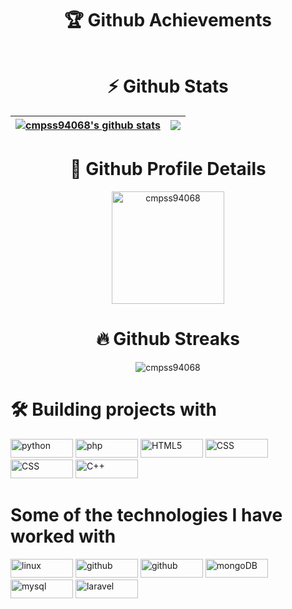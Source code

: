 <h1 align="center">🏆 Github Achievements</h1>

<p align="center"><img align="center" src="https://github-profile-trophy.vercel.app/?username=cmpss94068&theme=discord&column=3&margin-w=15&margin-h=15" alt="" /></p>

<h1 align="center">⚡ Github Stats</h1>

| <a href="https://github.com/anuraghazra/github-readme-stats"><img align="center" src="https://github-readme-stats.vercel.app/api?username=cmpss94068&show_icons=true&include_all_commits=true&theme=radical&hide_border=true" alt="cmpss94068's github stats" /></a> | <a href="https://github.com/anuraghazra/github-readme-stats"><img align="center" src="https://github-readme-stats.vercel.app/api/top-langs/?username=cmpss94068&layout=compact&theme=gruvbox&hide_border=true&langs_count=8" /></a> |
| ------------- | ------------- |

<h1 align="center">🔎 Github Profile Details</h1>
<p align="center"><img height="180em" src="https://github-profile-summary-cards.vercel.app/api/cards/profile-details?username=cmpss94068&theme=github_dark" alt="cmpss94068" align = "center"/></p>

<h1 align="center">🔥 Github Streaks</h1>
<p align="center"><img src="https://github-readme-streak-stats.herokuapp.com/?user=cmpss94068&theme=black-ice&hide_border=true&stroke=0000&background=0D1117&ring=e05397&fire=e05397&currStreakLabel=e05397" alt="cmpss94068" /></p>

 <h1 align="left">🛠️ Building projects with</h1>
 <p align="left">
 <a href="https://www.python.org/"><img src="https://img.shields.io/badge/-Python-000000?style=flat&logo=python" width="100" height="30" alt="python" /></a>
 <a href="https://www.php.net/"><img src="https://img.shields.io/badge/-php-000000?style=flat&logo=php" width="100" height="30" alt="php" /></a>
 <a href="https://developer.mozilla.org/en-US/docs/Glossary/HTML5"><img src="https://img.shields.io/badge/-HTML-000000?style=flat&logo=HTML5" width="100" height="30" alt="HTML5" /></a>
 <a href="https://www.w3.org/TR/CSS/#css"><img src="https://img.shields.io/badge/-CSS-000000style=flat&logo=CSS3&logoColor=1572B6" width="100" height="30" alt="CSS" /></a>
 <a href="https://www.w3.org/TR/CSS/#css"><img src="https://img.shields.io/badge/-CSS-000000style=flat&logo=CSS3&logoColor=1572B6" width="100" height="30" alt="CSS" /></a>
 <a href="https://cplusplus.com/"><img src="https://img.shields.io/badge/-C%2B%2B-000000?style=flat&logo=C%2B%2B" width="100" height="30" alt="C++" /></a>
 </p>
 
 <h1 align="left">Some of the technologies I have worked with</h1>
 <p align="left">
  <a href="https://www.linux.org/"><img src="https://img.shields.io/badge/-Linux-000000?style=flat&logo=linux&logoColor=FCC624" width="100" height="30" alt="linux" /></a>
  <a href="https://www.docker.com/"><img src="https://img.shields.io/badge/-Docker-000000?style=flat&logo=docker" width="100" height="30" alt="github" /></a>
  <a href="https://github.com/"><img src="https://img.shields.io/badge/-GitHub-000000?style=flat&logo=github&logoColor=FFFFFF" width="100" height="30" alt="github" /></a>
  <a href="https://www.mongodb.com/"><img src="https://img.shields.io/badge/-MongoDB-000000?style=flat&logo=mongoDB" width="100" height="30" alt="mongoDB" /></a>
  <a href="https://www.mysql.com/"><img src="https://img.shields.io/badge/-MySQL-000000?style=flat&logo=mysql" width="100" height="30" alt="mysql" /></a>
  <a href="https://laravel.com/"><img src="https://img.shields.io/badge/-Laravel-000000?style=flat&logo=laravel" width="100" height="30" alt="laravel" /></a>
 </p>
<!--
**cmpss94068/cmpss94068** is a ✨ _special_ ✨ repository because its `README.md` (this file) appears on your GitHub profile.

Here are some ideas to get you started:

- 🔭 I’m currently working on ...
- 🌱 I’m currently learning ...
- 👯 I’m looking to collaborate on ...
- 🤔 I’m looking for help with ...
- 💬 Ask me about ...
- 📫 How to reach me: ...
- 😄 Pronouns: ...
- ⚡ Fun fact: ...
-->
